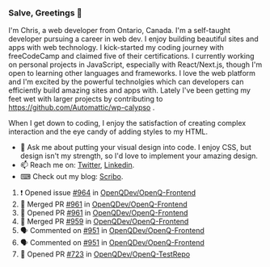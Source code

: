 ### Salve, Greetings 👋

I'm Chris, a web developer from Ontario, Canada. I'm a self-taught developer pursuing a career in web dev. I enjoy building beautiful sites and apps with web technology.
I kick-started my coding journey with freeCodeCamp and claimed five of their certifications.  I currently working on personal projects in JavaScript, especially with React/Next.js, though I'm open to learning other languages and frameworks. I love the web platform and I'm excited by the powerful technolgies which can developers can efficiently build amazing sites and apps with. Lately I've been getting my feet wet with larger projects by contributing to https://github.com/Automattic/wp-calypso .

When I get down to coding, I enjoy the satisfaction of creating complex interaction and the eye candy of adding styles to my HTML. 

- 💬 Ask me about putting your visual design into code. I enjoy CSS, but design isn't my strength, so I'd love to implement your amazing design.
- 📫 Reach me on: [Twitter](https://twitter.com/Christo28120856), [Linkedin](https://www.linkedin.com/in/christopher-stevers-07b9a5204/).
- ⌨ Check out my blog: [Scribo](https://christopherstevers.cf).
<!--
**Christopher-Stevers/Christopher-Stevers** is a ✨ _special_ ✨ repository because its `README.md` (this file) appears on your GitHub profile.

Here are some ideas to get you started:

- 🔭 I’m currently working on ...
- 🌱 I’m currently learning ...
- 👯 I’m looking to collaborate on ...
- 🤔 I’m looking for help with ...
- 😄 Pronouns: ...
- ⚡ Fun fact: ...
-->

<!--START_SECTION:activity-->
1. ❗️ Opened issue [#964](https://github.com/OpenQDev/OpenQ-Frontend/issues/964) in [OpenQDev/OpenQ-Frontend](https://github.com/OpenQDev/OpenQ-Frontend)
2. 🎉 Merged PR [#961](https://github.com/OpenQDev/OpenQ-Frontend/pull/961) in [OpenQDev/OpenQ-Frontend](https://github.com/OpenQDev/OpenQ-Frontend)
3. 💪 Opened PR [#961](https://github.com/OpenQDev/OpenQ-Frontend/pull/961) in [OpenQDev/OpenQ-Frontend](https://github.com/OpenQDev/OpenQ-Frontend)
4. 🎉 Merged PR [#959](https://github.com/OpenQDev/OpenQ-Frontend/pull/959) in [OpenQDev/OpenQ-Frontend](https://github.com/OpenQDev/OpenQ-Frontend)
5. 🗣 Commented on [#951](https://github.com/OpenQDev/OpenQ-Frontend/issues/951) in [OpenQDev/OpenQ-Frontend](https://github.com/OpenQDev/OpenQ-Frontend)
6. 🗣 Commented on [#951](https://github.com/OpenQDev/OpenQ-Frontend/issues/951) in [OpenQDev/OpenQ-Frontend](https://github.com/OpenQDev/OpenQ-Frontend)
7. 💪 Opened PR [#723](https://github.com/OpenQDev/OpenQ-TestRepo/pull/723) in [OpenQDev/OpenQ-TestRepo](https://github.com/OpenQDev/OpenQ-TestRepo)
<!--END_SECTION:activity-->
